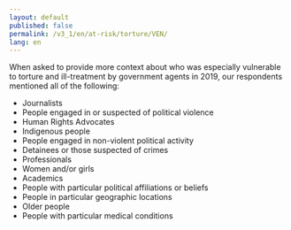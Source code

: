 ```yaml
---
layout: default
published: false
permalink: /v3_1/en/at-risk/torture/VEN/
lang: en
---
```


When asked to provide more context about who was especially vulnerable to torture and ill-treatment by government agents in 2019, our respondents mentioned all of the following:
- Journalists
- People engaged in or suspected of political violence
- Human Rights Advocates
- Indigenous people
- People engaged in non-violent political activity
- Detainees or those suspected of crimes
- Professionals
- Women and/or girls
- Academics
- People with particular political affiliations or beliefs
- People in particular geographic locations
- Older people
- People with particular medical conditions

